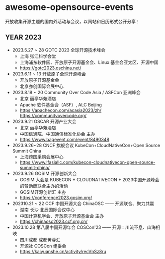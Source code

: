 # awesome-opensource-events
开放收集开源主题的国内外活动与会议，以网站和日历形式公开分享！

## YEAR 2023

- 2023.5.27 ~ 28 GOTC 2023 全球开源技术峰会 
    - 上海 张江科学会堂
    - 上海浦东软件园、开放原子开源基金会、Linux 基金会亚太区、开源中国
    - https://gotc2023.oschina.net/ 
- 2023.6.11 ~ 13 开放原子全球开源峰会 
    - 开放原子开源基金会 
    - 北京亦创国际会展中心 
- 2023.8.18 ~ 20 Community Over Code Asia  / ASFCon 亚洲峰会 
    - 北京 丽亭华苑酒店
    - Apache 软件基金会（ASF）, ALC Beijing
    - https://apachecon.com/acasia2023/zh/   https://communityovercode.org/ 
- 2023.9.21 OSCAR 开源产业大会
    - 北京 丽亭华苑酒店
    - 中国信通院、中国通信标准化协会 主办
    - https://www.bagevent.com/event/8490348 
- 2023.9.26~28 CNCF 旗舰会议 KubeCon+CloudNativeCon+Open Source Summit China
    - 上海跨国采购会展中心
    - https://www.lfasiallc.com/kubecon-cloudnativecon-open-source-summit-china/
- 2023.9.26 GOSIM 开源创新大会
    - GOSIM 大会是 KUBECON + CLOUDNATIVECON + 2023中国开源峰会的赞助商联合主办的活动
    - GOSIM开源创新汇 主办
    - https://conference2023.gosim.org/
- 202310.21 ~ 22 CCF 中国开源大会 ChinaOSC —— 开源联合、聚力共赢
    - 湖南 长沙 北辰国际会议中心
    - 中国计算机学会、开放原子开源基金会 主办
    - https://chinaosc2023.ccf.org.cn/ 
- 2023.10.28 第八届中国开源年会 COSCon'23 —— 开源：川流不息、山海相映
    - 四川成都 成都菁蓉汇
    - 开源社 COSCon 组委会
    - https://kaiyuanshe.cn/activity/recVnSz8ru

